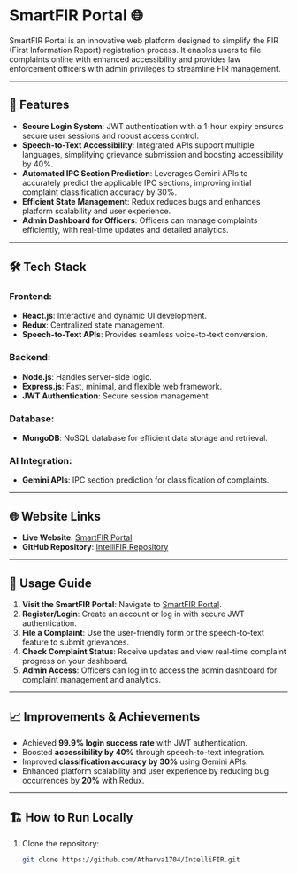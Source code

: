# SmartFIR Portal 🌐

SmartFIR Portal is an innovative web platform designed to simplify the FIR (First Information Report) registration process. It enables users to file complaints online with enhanced accessibility and provides law enforcement officers with admin privileges to streamline FIR management. 

---

## 🚀 Features
- **Secure Login System**: JWT authentication with a 1-hour expiry ensures secure user sessions and robust access control.
- **Speech-to-Text Accessibility**: Integrated APIs support multiple languages, simplifying grievance submission and boosting accessibility by 40%.
- **Automated IPC Section Prediction**: Leverages Gemini APIs to accurately predict the applicable IPC sections, improving initial complaint classification accuracy by 30%.
- **Efficient State Management**: Redux reduces bugs and enhances platform scalability and user experience.
- **Admin Dashboard for Officers**: Officers can manage complaints efficiently, with real-time updates and detailed analytics.

---

## 🛠️ Tech Stack
### Frontend:
- **React.js**: Interactive and dynamic UI development.
- **Redux**: Centralized state management.
- **Speech-to-Text APIs**: Provides seamless voice-to-text conversion.

### Backend:
- **Node.js**: Handles server-side logic.
- **Express.js**: Fast, minimal, and flexible web framework.
- **JWT Authentication**: Secure session management.

### Database:
- **MongoDB**: NoSQL database for efficient data storage and retrieval.

### AI Integration:
- **Gemini APIs**: IPC section prediction for classification of complaints.

---

## 🌐 Website Links
- **Live Website**: [SmartFIR Portal](https://intellifirs.netlify.app/)
- **GitHub Repository**: [IntelliFIR Repository](https://github.com/Atharva1704/IntelliFIR)

---

## 🤖 Usage Guide
1. **Visit the SmartFIR Portal**: Navigate to [SmartFIR Portal](https://intellifirs.netlify.app/).
2. **Register/Login**: Create an account or log in with secure JWT authentication.
3. **File a Complaint**: Use the user-friendly form or the speech-to-text feature to submit grievances.
4. **Check Complaint Status**: Receive updates and view real-time complaint progress on your dashboard.
5. **Admin Access**: Officers can log in to access the admin dashboard for complaint management and analytics.

---

## 📈 Improvements & Achievements
- Achieved **99.9% login success rate** with JWT authentication.
- Boosted **accessibility by 40%** through speech-to-text integration.
- Improved **classification accuracy by 30%** using Gemini APIs.
- Enhanced platform scalability and user experience by reducing bug occurrences by **20%** with Redux.

---

## 🏗️ How to Run Locally
1. Clone the repository:
   ```bash
   git clone https://github.com/Atharva1704/IntelliFIR.git

